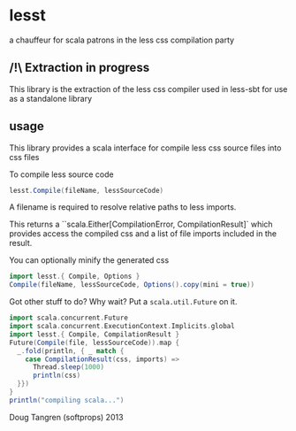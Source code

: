 # lesst

a chauffeur for scala patrons in the less css compilation party

## /!\ Extraction in progress

This library is the extraction of the less css compiler used
in less-sbt for use as a standalone library


## usage

This library provides a scala interface for compile less css source files into css files

To compile less source code

```scala
lesst.Compile(fileName, lessSourceCode)
```

A filename is required to resolve relative paths to less imports.

This returns a ``scala.Either[CompilationError, CompilationResult]` which provides access the compiled css
and a list of file imports included in the result.

You can optionally minify the generated css 

```scala
import lesst.{ Compile, Options }
Compile(fileName, lessSourceCode, Options().copy(mini = true))
```

Got other stuff to do? Why wait? Put a `scala.util.Future` on it.


```scala
import scala.concurrent.Future
import scala.concurrent.ExecutionContext.Implicits.global
import lesst.{ Compile, CompilationResult }
Future(Compile(file, lessSourceCode)).map {
  _.fold(println, { _ match {
    case CompilationResult(css, imports) =>
      Thread.sleep(1000)
      println(css)
  }})
}
println("compiling scala...")
```

Doug Tangren (softprops) 2013
